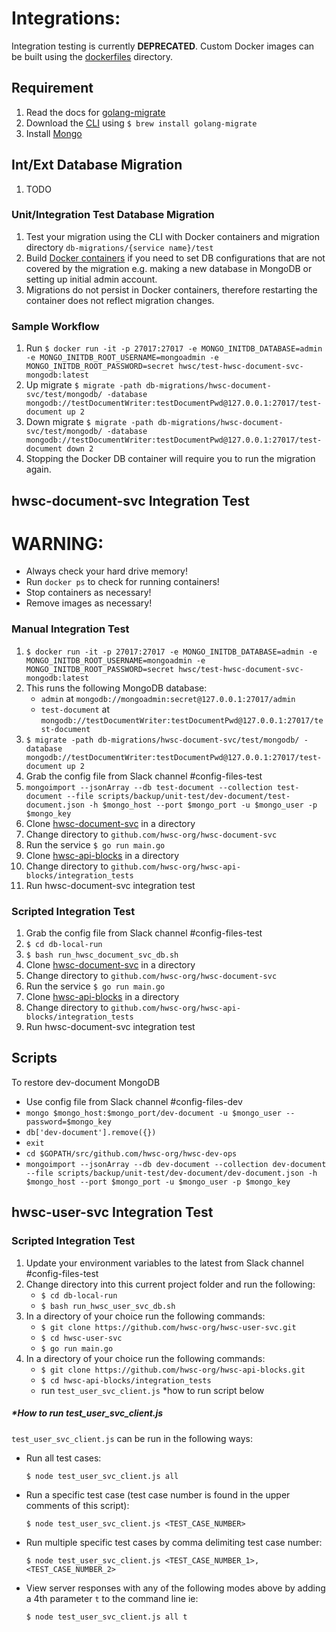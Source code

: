 # Integrations:
Integration testing is currently **DEPRECATED**. Custom Docker images can be built using the [dockerfiles](https://github.com/hwsc-org/hwsc-dev-ops/tree/master/integrations/dockerfiles) directory.

## Requirement
1. Read the docs for [golang-migrate](https://github.com/golang-migrate/migrate)
2. Download the [CLI](https://github.com/golang-migrate/migrate/tree/master/cli) using `$ brew install golang-migrate`
3. Install [Mongo](https://docs.mongodb.com/manual/tutorial/install-mongodb-on-os-x)

## Int/Ext Database Migration
1. TODO

### Unit/Integration Test Database Migration
1. Test your migration using the CLI with Docker containers and migration directory `db-migrations/{service name}/test`
2. Build [Docker containers](https://github.com/hwsc-org/hwsc-dev-ops/tree/master/dockerfiles) if you need to set DB configurations that are not covered by the migration e.g. making a new database in MongoDB or setting up initial admin account.
3. Migrations do not persist in Docker containers, therefore restarting the container does not reflect migration changes.

### Sample Workflow
1. Run `$ docker run -it -p 27017:27017 -e MONGO_INITDB_DATABASE=admin -e MONGO_INITDB_ROOT_USERNAME=mongoadmin -e MONGO_INITDB_ROOT_PASSWORD=secret hwsc/test-hwsc-document-svc-mongodb:latest`
2. Up migrate `$ migrate -path db-migrations/hwsc-document-svc/test/mongodb/ -database mongodb://testDocumentWriter:testDocumentPwd@127.0.0.1:27017/test-document up 2`
3. Down migrate `$ migrate -path db-migrations/hwsc-document-svc/test/mongodb/ -database mongodb://testDocumentWriter:testDocumentPwd@127.0.0.1:27017/test-document down 2`
4. Stopping the Docker DB container will require you to run the migration again.

## hwsc-document-svc Integration Test
# WARNING: 
- Always check your hard drive memory!
- Run `docker ps` to check for running containers!
- Stop containers as necessary!
- Remove images as necessary!

### Manual Integration Test
1. `$ docker run -it -p 27017:27017 -e MONGO_INITDB_DATABASE=admin -e MONGO_INITDB_ROOT_USERNAME=mongoadmin -e MONGO_INITDB_ROOT_PASSWORD=secret hwsc/test-hwsc-document-svc-mongodb:latest`
2. This runs the following MongoDB database:
    - `admin` at `mongodb://mongoadmin:secret@127.0.0.1:27017/admin`
    - `test-document` at `mongodb://testDocumentWriter:testDocumentPwd@127.0.0.1:27017/test-document`
3. `$ migrate -path db-migrations/hwsc-document-svc/test/mongodb/ -database mongodb://testDocumentWriter:testDocumentPwd@127.0.0.1:27017/test-document up 2`
4. Grab the config file from Slack channel #config-files-test
5. `mongoimport --jsonArray --db test-document --collection test-document --file scripts/backup/unit-test/dev-document/test-document.json -h $mongo_host --port $mongo_port -u $mongo_user -p $mongo_key`
6. Clone [hwsc-document-svc](https://github.com/hwsc-org/hwsc-document-svc) in a directory
7. Change directory to `github.com/hwsc-org/hwsc-document-svc`
8. Run the service `$ go run main.go`
8. Clone [hwsc-api-blocks](https://github.com/hwsc-org/hwsc-api-blocks) in a directory
9. Change directory to `github.com/hwsc-org/hwsc-api-blocks/integration_tests`
10. Run hwsc-document-svc integration test

### Scripted Integration Test
1. Grab the config file from Slack channel #config-files-test
2. `$ cd db-local-run`
3. `$ bash run_hwsc_document_svc_db.sh`
4. Clone [hwsc-document-svc](https://github.com/hwsc-org/hwsc-document-svc) in a directory
5. Change directory to `github.com/hwsc-org/hwsc-document-svc`
6. Run the service `$ go run main.go`
7. Clone [hwsc-api-blocks](https://github.com/hwsc-org/hwsc-api-blocks) in a directory
8. Change directory to `github.com/hwsc-org/hwsc-api-blocks/integration_tests`
9. Run hwsc-document-svc integration test

## Scripts
To restore dev-document MongoDB
- Use config file from Slack channel #config-files-dev
- `mongo $mongo_host:$mongo_port/dev-document -u $mongo_user --password=$mongo_key` 
- `db['dev-document'].remove({})`
- `exit`
- `cd $GOPATH/src/github.com/hwsc-org/hwsc-dev-ops`
- `mongoimport --jsonArray --db dev-document --collection dev-document --file scripts/backup/unit-test/dev-document/dev-document.json -h $mongo_host --port $mongo_port -u $mongo_user -p $mongo_key`

## hwsc-user-svc Integration Test
### Scripted Integration Test
1. Update your environment variables to the latest from Slack channel #config-files-test
2. Change directory into this current project folder and run the following:
    - `$ cd db-local-run`
    - `$ bash run_hwsc_user_svc_db.sh`
3. In a directory of your choice run the following commands:
    - `$ git clone https://github.com/hwsc-org/hwsc-user-svc.git`
    - `$ cd hwsc-user-svc`
    - `$ go run main.go`
4. In a directory of your choice run the following commands:
    - `$ git clone https://github.com/hwsc-org/hwsc-api-blocks.git`
    - `$ cd hwsc-api-blocks/integration_tests`
    - run `test_user_svc_client.js` *how to run script below
    
##### *How to run test_user_svc_client.js
`test_user_svc_client.js` can be run in the following ways:
 - Run all test cases: 
    ```
    $ node test_user_svc_client.js all
    ```
 - Run a specific test case (test case number is found in the upper comments of this script): 
    ```
    $ node test_user_svc_client.js <TEST_CASE_NUMBER>
    ```
 - Run multiple specific test cases by comma delimiting test case number: 
    ```
    $ node test_user_svc_client.js <TEST_CASE_NUMBER_1>,<TEST_CASE_NUMBER_2>
    ```
 - View server responses with any of the following modes above by adding a 4th parameter `t` to the command line ie: 
    ```
    $ node test_user_svc_client.js all t
    ```
